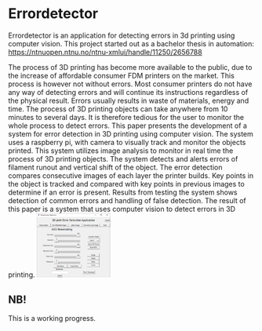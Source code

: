 # Errordetector

Errordetector is an application for detecting errors in 3d printing using computer vision.
This project started out as a bachelor thesis in automation:
https://ntnuopen.ntnu.no/ntnu-xmlui/handle/11250/2656788

The process of 3D printing has become more available to the public, due to the increase of
affordable consumer FDM printers on the market. This process is however not without errors.
Most consumer printers do not have any way of detecting errors and will continue its
instructions regardless of the physical result. Errors usually results in waste of materials,
energy and time. The process of 3D printing objects can take anywhere from 10 minutes to
several days. It is therefore tedious for the user to monitor the whole process to detect errors.
This paper presents the development of a system for error detection in 3D printing using
computer vision. The system uses a raspberry pi, with camera to visually track and monitor
the objects printed. This system utilizes image analysis to monitor in real time the process of
3D printing objects. The system detects and alerts errors of filament runout and vertical shift
of the object.
The error detection compares consecutive images of each layer the printer builds. Key points
in the object is tracked and compared with key points in previous images to determine if an
error is present. Results from testing the system shows detection of common errors and
handling of false detection.
The result of this paper is a system that uses computer vision to detect errors in 3D printing.
<img src="images/gui.JPG" width="150">

## NB!
This is a working progress.
